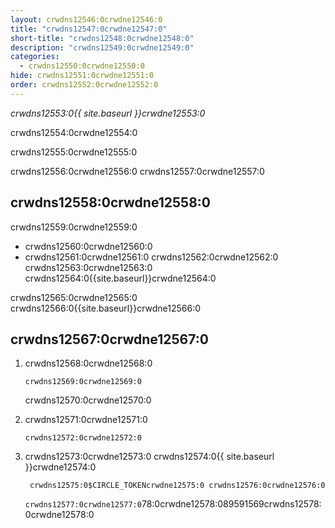 ```yaml
---
layout: crwdns12546:0crwdne12546:0
title: "crwdns12547:0crwdne12547:0"
short-title: "crwdns12548:0crwdne12548:0"
description: "crwdns12549:0crwdne12549:0"
categories:
  - crwdns12550:0crwdne12550:0
hide: crwdns12551:0crwdne12551:0
order: crwdns12552:0crwdne12552:0
---
```

*crwdns12553:0{{ site.baseurl }}crwdne12553:0*

crwdns12554:0crwdne12554:0

crwdns12555:0crwdne12555:0

crwdns12556:0crwdne12556:0 crwdns12557:0crwdne12557:0

## crwdns12558:0crwdne12558:0

crwdns12559:0crwdne12559:0

* crwdns12560:0crwdne12560:0
* crwdns12561:0crwdne12561:0 crwdns12562:0crwdne12562:0 crwdns12563:0crwdne12563:0 crwdns12564:0{{site.baseurl}}crwdne12564:0

crwdns12565:0crwdne12565:0 crwdns12566:0{{site.baseurl}}crwdne12566:0

## crwdns12567:0crwdne12567:0

1. crwdns12568:0crwdne12568:0
    
    `crwdns12569:0crwdne12569:0`
    
    crwdns12570:0crwdne12570:0

2. crwdns12571:0crwdne12571:0
    
    `crwdns12572:0crwdne12572:0`

3. crwdns12573:0crwdne12573:0 crwdns12574:0{{ site.baseurl }}crwdne12574:0
    
        crwdns12575:0$CIRCLE_TOKENcrwdne12575:0 crwdns12576:0crwdne12576:0 
    
    `crwdns12577:0crwdne12577:0`78:0crwdne12578:089591569crwdns12578:0crwdne12578:0